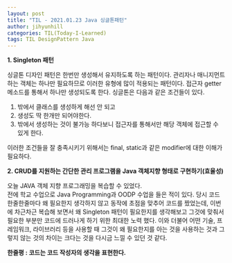 ```yaml
---
layout: post
title: "TIL - 2021.01.23 Java 싱글톤패턴"
author: jihyunhill
categories: TIL(Today-I-Learned)
tags: TIL DesignPattern Java
---
```


__1. Singleton 패턴__

싱글톤 디자인 패턴은 한번만 생성해서 유지하도록 하는 패턴이다. 관리자나 매니지먼트 하는 객체는 하나만 필요하므로 이러한 유형에 많이 적용되는 패턴이다. 접근자 getter메소드를 통해서 하나만 생성되도록 한다. 싱글톤은 다음과 같은 조건들이 있다.      

1. 밖에서 클래스를 생성하게 해선 안 되고   
2. 생성도 딱 한개만 되어야한다.     
3. 밖에서 생성하는 것이 불가능 하다보니 접근자를 통해서만 해당 객체에 접근할 수 있게 한다.       

이러한 조건들을 잘 충족시키기 위해서는 final, static과 같은 modifier에 대한 이해가 필요하다.



__2. CRUD를 지원하는 간단한 관리 프로그램을 Java 객체지향 형태로 구현하기(효율성)__

오늘 JAVA 객체 지향 프로그래밍을 복습할 수 있었다.   
전에 학교 수업으로 Java Programming과 OODP 수업을 들은 적이 있다. 당시 코드 한줄한줄마다 왜 필요한지 생각하지 않고 동작에 초점을 맞추어 코드를 짰었는데, 이번에 차근차근 복습해 보면서 왜 Singleton 패턴이 필요한지를 생각해보고 그것에 맞춰서 필요한 부분만 코드에 드러나게 하기 위한 최대한 노력 했다. 이와 더불어 어떤 기술, 프레임워크, 라이브러리 등을 사용할 때 그것이 왜 필요한지를 아는 것을 사용하는 것과 그렇지 않는 것의 차이는 크다는 것을 다시금 느낄 수 있던 것 같다.        

__한줄평 : 코드는 코드 작성자의 생각을 표현한다.__  
